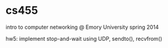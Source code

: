 cs455
=====

intro to computer networking
@ Emory University
spring 2014

hw5: implement stop-and-wait using UDP, sendto(), recvfrom()
